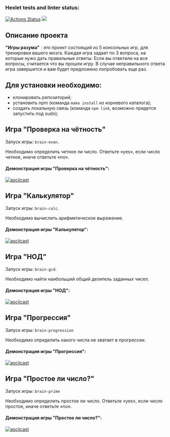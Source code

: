 ### Hexlet tests and linter status:

[![Actions Status](https://github.com/lagiska/frontend-project-44/actions/workflows/hexlet-check.yml/badge.svg)](https://github.com/lagiska/frontend-project-44/actions)
<a href="https://codeclimate.com/github/lagiska/frontend-project-44/maintainability"><img src="https://api.codeclimate.com/v1/badges/ae27b53cd82aae899096/maintainability" /></a>

## Описание проекта

__"Игры разума"__ : это проект состоящий из 5 консольных игр, для тренировки вашего мозга. Каждая игра задает по 3 вопроса, на которые нужо дать правильные ответы. Если вы ответили на все вопросы, считается что вы прошли игру. В случае неправильного ответа игра завершится и вам будет предложено попробовать еще раз.

## Для установки необходимо:
- клонировать репозиторий;
- установить npm (команда `make install` из корневого каталога);
- создать локальную связь (команда `npm link`, возможно придется запустить под sudo);

## Игра "Проверка на чётность"
Запуск игры: `brain-even`.

Необходимо определить четное ли число. Ответьте «yes», если число четное, иначе ответьте «no».

#### Демонстрация игры "Проверка на чётность":

[![asciicast](https://asciinema.org/a/NWYM7AEqS1xJKD0Ffl9Nt5Uxj.svg)](https://asciinema.org/a/NWYM7AEqS1xJKD0Ffl9Nt5Uxj)

## Игра "Калькулятор"
Запуск игры: `brain-calc`.

Необходимо вычислить арифметическое выражение.

#### Демонстрация игры "Калькулятор":

[![asciicast](https://asciinema.org/a/SzWxsowQtLVhZ2AWWklHaHLdV.svg)](https://asciinema.org/a/SzWxsowQtLVhZ2AWWklHaHLdV)

## Игра "НОД"
Запуск игры: `brain-gcd`.

Необходимо найти наибольший общий делитель заданных чисел.

#### Демонстрация игры "НОД":

[![asciicast](https://asciinema.org/a/hjzbs69SH8yg9T2d1XtEXMcnx.svg)](https://asciinema.org/a/hjzbs69SH8yg9T2d1XtEXMcnx)

## Игра "Прогрессия"
Запуск игры: `brain-progression`

Необходимо определить какого числа не хватает в прогрессии.

#### Демонстрация игры "Прогрессия":

[![asciicast](https://asciinema.org/a/gZF3i5iNpWvZbLSVJ4b55ojmH.svg)](https://asciinema.org/a/gZF3i5iNpWvZbLSVJ4b55ojmH)

## Игра "Простое ли число?"
Запуск игры: `brain-prime`

Необходимо определить простое ли число. Ответьте «yes», если число простое, иначе ответьте «no».

#### Демонстрация игры "Простое ли число?":

[![asciicast](https://asciinema.org/a/K7ugom0kZM3JQVQRi0z62oi4q.svg)](https://asciinema.org/a/K7ugom0kZM3JQVQRi0z62oi4q)